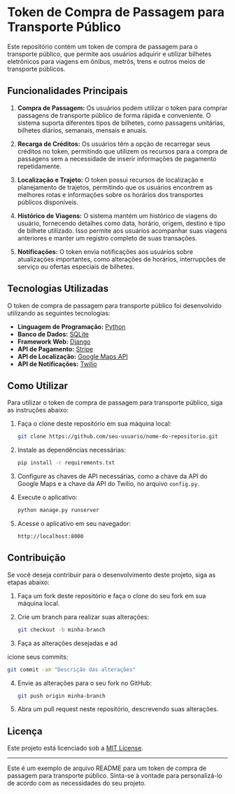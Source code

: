 # Token de Compra de Passagem para Transporte Público

Este repositório contém um token de compra de passagem para o transporte público, que permite aos usuários adquirir e utilizar bilhetes eletrônicos para viagens em ônibus, metrôs, trens e outros meios de transporte públicos.

## Funcionalidades Principais

1. **Compra de Passagem:** Os usuários podem utilizar o token para comprar passagens de transporte público de forma rápida e conveniente. O sistema suporta diferentes tipos de bilhetes, como passagens unitárias, bilhetes diários, semanais, mensais e anuais.

2. **Recarga de Créditos:** Os usuários têm a opção de recarregar seus créditos no token, permitindo que utilizem os recursos para a compra de passagens sem a necessidade de inserir informações de pagamento repetidamente.

3. **Localização e Trajeto:** O token possui recursos de localização e planejamento de trajetos, permitindo que os usuários encontrem as melhores rotas e informações sobre os horários dos transportes públicos disponíveis.

4. **Histórico de Viagens:** O sistema mantém um histórico de viagens do usuário, fornecendo detalhes como data, horário, origem, destino e tipo de bilhete utilizado. Isso permite aos usuários acompanhar suas viagens anteriores e manter um registro completo de suas transações.

5. **Notificações:** O token envia notificações aos usuários sobre atualizações importantes, como alterações de horários, interrupções de serviço ou ofertas especiais de bilhetes.

## Tecnologias Utilizadas

O token de compra de passagem para transporte público foi desenvolvido utilizando as seguintes tecnologias:

- **Linguagem de Programação:** [Python](https://www.python.org/)
- **Banco de Dados:** [SQLite](https://www.sqlite.org/)
- **Framework Web:** [Django](https://www.djangoproject.com/)
- **API de Pagamento:** [Stripe](https://stripe.com/)
- **API de Localização:** [Google Maps API](https://developers.google.com/maps)
- **API de Notificações:** [Twilio](https://www.twilio.com/)

## Como Utilizar

Para utilizar o token de compra de passagem para transporte público, siga as instruções abaixo:

1. Faça o clone deste repositório em sua máquina local:

   ```bash
   git clone https://github.com/seu-usuario/nome-do-repositorio.git
   ```

2. Instale as dependências necessárias:

   ```bash
   pip install -r requirements.txt
   ```

3. Configure as chaves de API necessárias, como a chave da API do Google Maps e a chave da API do Twilio, no arquivo `config.py`.

4. Execute o aplicativo:

   ```bash
   python manage.py runserver
   ```

5. Acesse o aplicativo em seu navegador:

   ```
   http://localhost:8000
   ```

## Contribuição

Se você deseja contribuir para o desenvolvimento deste projeto, siga as etapas abaixo:

1. Faça um fork deste repositório e faça o clone do seu fork em sua máquina local.

2. Crie um branch para realizar suas alterações:

   ```bash
   git checkout -b minha-branch
   ```

3. Faça as alterações desejadas e ad

icione seus commits:

   ```bash
   git commit -am "Descrição das alterações"
   ```

4. Envie as alterações para o seu fork no GitHub:

   ```bash
   git push origin minha-branch
   ```

5. Abra um pull request neste repositório, descrevendo suas alterações.

## Licença

Este projeto está licenciado sob a [MIT License](LICENSE).

---

Este é um exemplo de arquivo README para um token de compra de passagem para transporte público. Sinta-se à vontade para personalizá-lo de acordo com as necessidades do seu projeto.